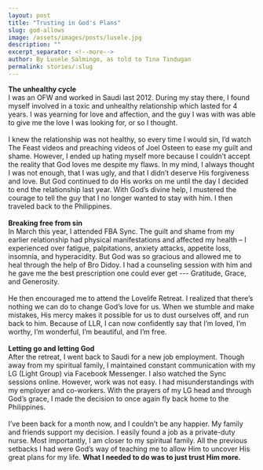 ```yaml
---
layout: post
title: "Trusting in God's Plans"
slug: god-allows
image: /assets/images/posts/lusele.jpg
description: ""
excerpt_separator: <!--more-->
author: By Lusele Salmingo, as told to Tina Tindugan
permalink: stories/:slug
---
```

<b>The unhealthy cycle</b><br>
I was an OFW and worked in Saudi last 2012. During my stay there, I found myself involved in a toxic and unhealthy relationship which lasted for 4 years. I was yearning for love and affection, and the guy I was with was able to give me the love I was looking for, or so I thought.<!--more-->
<br><br>
I knew the relationship was not healthy, so every time I would sin, I’d watch The Feast videos and preaching videos of Joel Osteen to ease my guilt and shame. However, I ended up hating myself more because I couldn’t accept the reality that God loves me despite my flaws. In my mind, I always thought I was not enough, that I was ugly, and that I didn’t deserve His forgiveness and love. But God continued to do His works on me until the day I decided to end the relationship last year. With God’s divine help, I mustered the courage to tell the guy that I no longer wanted to stay with him. I then traveled back to the Philippines.
<br><br>
<b>Breaking free from sin</b><br>
In March this year, I attended FBA Sync. The guilt and shame from my earlier relationship had physical manifestations and affected my health – I experienced over fatigue, palpitations, anxiety attacks, appetite loss, insomnia, and hyperacidity. But God was so gracious and allowed me to heal through the help of Bro Didoy. I had a counseling session with him and he gave me the best prescription one could ever get --- Gratitude, Grace, and Generosity.
<br><br>
He then encouraged me to attend the Lovelife Retreat. I realized that there’s nothing we can do to change God’s love for us. When we stumble and make mistakes, His mercy makes it possible for us to dust ourselves off, and run back to him. Because of LLR, I can now confidently say that I’m loved, I’m worthy, I’m wonderful, I’m beautiful, and I’m free.
<br><br>
<b>Letting go and letting God</b><br>
After the retreat, I went back to Saudi for a new job employment. Though away from my spiritual family, I maintained constant communication with my LG (Light Group) via Facebook Messenger. I also watched the Sync sessions online. However, work was not easy. I had misunderstandings with my employer and co-workers. With the prayers of my LG head and through God’s grace, I made the decision to once again fly back home to the Philippines.
<br><br>
I’ve been back for a month now, and I couldn’t be any happier. My family and friends support my decision. I easily found a job as a private-duty nurse. Most importantly, I am closer to my spiritual family. All the previous setbacks I had were God’s way of teaching me to allow Him to uncover His great plans for my life. <b>What I needed to do was to just trust Him more.</b>
